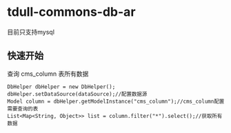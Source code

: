 # tdull-commons-db-ar

目前只支持mysql



## 快速开始
查询 cms_column 表所有数据
```
DbHelper dbHelper = new DbHelper();
dbHelper.setDataSource(dataSource);//配置数据源
Model column = dbHelper.getModelInstance("cms_column");//cms_column配置需要查询的表
List<Map<String, Object>> list = column.filter("*").select();//获取所有数据
```